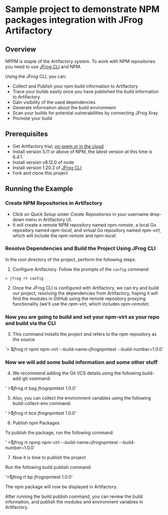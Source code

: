 # Sample project to demonstrate NPM packages integration with JFrog Artifactory

## Overview
NPPM is staple of the Artifactory system.
To work with NPM repositories you need to use [JFrog CLI](https://www.jfrog.com/confluence/display/CLI/CLI+for+JFrog+Artifactory) and NPM.

Using the JFrog CLI, you can:
* Collect and Publish your npm build information to Artifactory
* Trace your builds easily once you have published the build information to Artifactory
* Gain visibility of the used dependencies
* Generate information about the build environment
* Scan your builds for potential vulnerabilities by connecting JFrog Xray
* Promote your build

## Prerequisites
* Get Artifactory trial, [on-prem or in the cloud](https://jfrog.com/artifactory/free-trial/)
* Install version 5.11 or above of NPM, the latest version at this time is 6.4.1.
* Install version v8.12.0 of node
* Install version 1.20.2 of [JFrog CLI](https://jfrog.com/getcli/)
* Fork and clone this project

## Running the Example
### Create NPM Repositories in Artifactory
* Click on *Quick Setup* under *Create Repositories* in your username drop-down menu in Artifactory UI.
* It will create a remote NPM repository named *npm-remote*, a local Go repository named *npm-local*, and virtual Go repository named *npm-virt*, which will include the *npm-remote* and *npm-local*.

### Resolve Dependencies and Build the Project Using JFrog CLI
In the root directory of the project, perform the following steps:

1. Configure Artifactory. Follow the prompts of the `config` command:

`> jfrog rt config`

2. Once the JFrog CLI is configured with Artifactory, we can try and build our project, resolving the dependencies from Artifactory, hoping it will find the modules in GitHub using the remote repository proxying functionality (we'll use the *npm-virt*, which includes *npm-remote*):

### Now you are going to build and set your npm-virt as your repo and build via the CLI

3. This command installs the project and refers to the npm repository as the source.

'> $jfrog rt npmi npm-virt --build-name=jfrognpmtest --build-number=1.0.0'


### Now we will add some build information and some other stuff

4. We recommend adding the Git VCS details using the following build-add-git command:

' >$jfrog rt bag jfrognpmtest 1.0.0'

5. Also, you can collect the environment variables using the following build-collect-env command:

' >$jfrog rt bce jfrognpmtest 1.0.0'

6. Publish npm Packages

To publish the package, run the following command:

' >$jfrog rt npmp npm-virt --build-name=jfrognpmtest --build-number=1.0.0'

7. Now it is time to publish the project

Run the following build publish command:

'>$jfrog rt bp jfrognpmtest 1.0.0'

The npm package will now be displayed in Artifactory.

After running the build publish command, you can review the build information, and publish the modules and environment variables in Artifactory.
